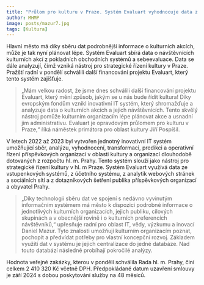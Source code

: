 ```yaml
---
title: "Průlom pro kulturu v Praze. Systém Evaluart vyhodnocuje data z kulturních akcí"
author: MHMP
image: posts/mazur7.jpg
tags: [Kultura]
---
```

 
Hlavní město má díky sběru dat podrobnější informace o kulturních akcích, může je tak nyní plánovat lépe. Systém Evaluart sbírá data o návštěvnících kulturních akcí z pokladních obchodních systémů a sebeevaluace. Data se dále analyzují, čímž vzniká nástroj pro strategické řízení kultury v Praze. Pražští radní v pondělí schválili další financování projektu Evaluart, který tento systém zajišťuje.

> „Mám velkou radost, že jsme dnes schválili další financování projektu Evaluart, který mění způsob, jakým se u nás bude řídit kultura! Díky evropským fondům vznikl inovativní IT systém, který shromažďuje a analyzuje data o kulturních akcích a jejich návštěvnících. Tento skvělý nástroj pomůže kulturním organizacím lépe plánovat akce a usnadní jim administrativu. Evaluart je opravdovým průlomem pro kulturu v Praze,“ říká náměstek primátora pro oblast kultury Jiří Pospíšil.

V letech 2022 až 2023 byl vytvořen jednotný inovativní IT systém umožňující sběr, analýzu, vyhodnocení, transformaci, predikci a operativní řízení příspěvkových organizací v oblasti kultury a organizací dlouhodobě dotovaných z rozpočtu hl. m. Prahy. Tento systém slouží jako nástroj pro strategické řízení kultury v hl. m Praze. Systém Evaluart využívá data ze vstupenkových systémů, z účetního systému, z analytik webových stránek a sociálních sítí a z dotazníkových šetření publika příspěvkových organizací a obyvatel Prahy.

> „Díky technologii sběru dat ve spojení s nedávno vyvinutým informačním systémem má město k dispozici podrobné informace o jednotlivých kulturních organizacích, jejich publiku, cílových skupinách a v obecnější rovině i o kulturních preferencích návštěvníků,“ upřesňuje radní pro oblast IT, vědy, výzkumu a inovací Daniel Mazur. Tyto znalosti umožňují kulturním organizacím poznat, pochopit a předvídat potřeby pro vlastní koncepční rozvoj. Základem využití dat v systému je jejich centralizace do jedné databáze. Nad touto databází následně probíhají pokročilé analýzy.

Hodnota veřejné zakázky, kterou v pondělí schválila Rada hl. m. Prahy, činí celkem 2 410 320 Kč včetně DPH. Předpokládané datum uzavření smlouvy je září 2024 s dobou poskytování služby na 48 měsíců.
